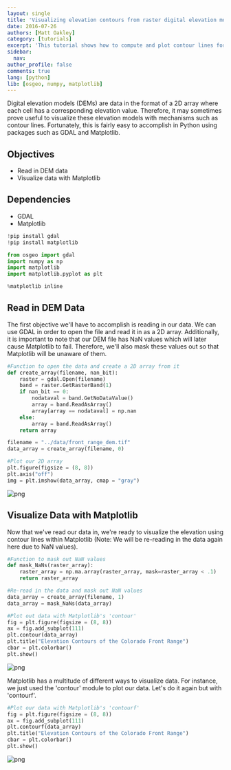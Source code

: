 ```yaml
---
layout: single
title: 'Visualizing elevation contours from raster digital elevation models in Python'
date: 2016-07-26
authors: [Matt Oakley]
category: [tutorials]
excerpt: 'This tutorial shows how to compute and plot contour lines for elevation from a raster DEM (digital elevation model).'
sidebar:
  nav:
author_profile: false
comments: true
lang: [python]
lib: [osgeo, numpy, matplotlib]
---
```


Digital elevation models (DEMs) are data in the format of a 2D array where each cell has a corresponding elevation value. Therefore, it may sometimes prove useful to visualize these elevation models with mechanisms such as contour lines. Fortunately, this is fairly easy to accomplish in Python using packages such as GDAL and Matplotlib.

## Objectives

- Read in DEM data
- Visualize data with Matplotlib

## Dependencies

- GDAL
- Matplotlib


```python
!pip install gdal
!pip install matplotlib
```


```python
from osgeo import gdal
import numpy as np
import matplotlib 
import matplotlib.pyplot as plt

%matplotlib inline
```

## Read in DEM Data

The first objective we'll have to accomplish is reading in our data. We can use GDAL in order to open the file and read it in as a 2D array. Additionally, it is important to note that our DEM file has NaN values which will later cause Matplotlib to fail. Therefore, we'll also mask these values out so that Matplotlib will be unaware of them.


```python
#Function to open the data and create a 2D array from it
def create_array(filename, nan_bit):
    raster = gdal.Open(filename)
    band = raster.GetRasterBand(1)
    if nan_bit == 0:
        nodataval = band.GetNoDataValue()
        array = band.ReadAsArray()
        array[array == nodataval] = np.nan
    else:
        array = band.ReadAsArray()
    return array

filename = "../data/front_range_dem.tif"
data_array = create_array(filename, 0)

#Plot our 2D array
plt.figure(figsize = (8, 8))
plt.axis("off")
img = plt.imshow(data_array, cmap = "gray")
```


![png](/images/visualize-digital-elevation-model-contours-matplotlib_files/visualize-digital-elevation-model-contours-matplotlib_4_0.png)


## Visualize Data with Matplotlib

Now that we've read our data in, we're ready to visualize the elevation using contour lines within Matplotlib (Note: We will be re-reading in the data again here due to NaN values).


```python
#Function to mask out NaN values
def mask_NaNs(raster_array):
    raster_array = np.ma.array(raster_array, mask=raster_array < .1)
    return raster_array

#Re-read in the data and mask out NaN values 
data_array = create_array(filename, 1)
data_array = mask_NaNs(data_array)

#Plot out data with Matplotlib's 'contour'
fig = plt.figure(figsize = (8, 8))
ax = fig.add_subplot(111)
plt.contour(data_array)
plt.title("Elevation Contours of the Colorado Front Range")
cbar = plt.colorbar()
plt.show()
```


![png](/images/visualize-digital-elevation-model-contours-matplotlib_files/visualize-digital-elevation-model-contours-matplotlib_6_0.png)


Matplotlib has a multitude of different ways to visualize data. For instance, we just used the 'contour' module to plot our data. Let's do it again but with 'contourf'.


```python
#Plot our data with Matplotlib's 'contourf'
fig = plt.figure(figsize = (8, 8))
ax = fig.add_subplot(111)
plt.contourf(data_array)
plt.title("Elevation Contours of the Colorado Front Range")
cbar = plt.colorbar()
plt.show()
```


![png](/images/visualize-digital-elevation-model-contours-matplotlib_files/visualize-digital-elevation-model-contours-matplotlib_8_0.png)



```python

```
